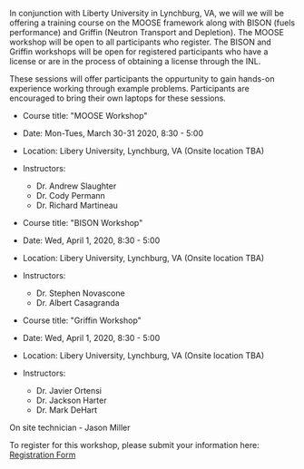 In conjunction with Liberty University in Lynchburg, VA, we will  we will be offering a training course on the MOOSE framework along with BISON (fuels performance) and Griffin (Neutron Transport and Depletion). The MOOSE workshop will be open to all participants who register. The BISON and Griffin workshops will be open for registered participants who have a license or are in the process of obtaining a license through the INL.

These sessions will offer participants the oppurtunity to gain hands-on experience working through example problems. Participants are encouraged to bring their own laptops for these sessions.

- Course title: "MOOSE Workshop"
- Date: Mon-Tues, March 30-31 2020, 8:30 - 5:00
- Location: Libery University, Lynchburg, VA (Onsite location TBA)
- Instructors:

  - Dr. Andrew Slaughter
  - Dr. Cody Permann
  - Dr. Richard Martineau

- Course title: "BISON Workshop"
- Date: Wed, April 1, 2020, 8:30 - 5:00
- Location: Libery University, Lynchburg, VA (Onsite location TBA)
- Instructors:

  - Dr. Stephen Novascone
  - Dr. Albert Casagranda

- Course title: "Griffin Workshop"
- Date: Wed, April 1, 2020, 8:30 - 5:00
- Location: Libery University, Lynchburg, VA (Onsite location TBA)
- Instructors:

  - Dr. Javier Ortensi
  - Dr. Jackson Harter
  - Dr. Mark DeHart

On site technician - Jason Miller

To register for this workshop, please submit your information here: [Registration Form](https://docs.google.com/forms/d/e/1FAIpQLSeI9roXU10Lktt8D-7QWRHjTyzO5JaSU2JaabMhAd1FP9YKGA/viewform?usp=sf_link)
